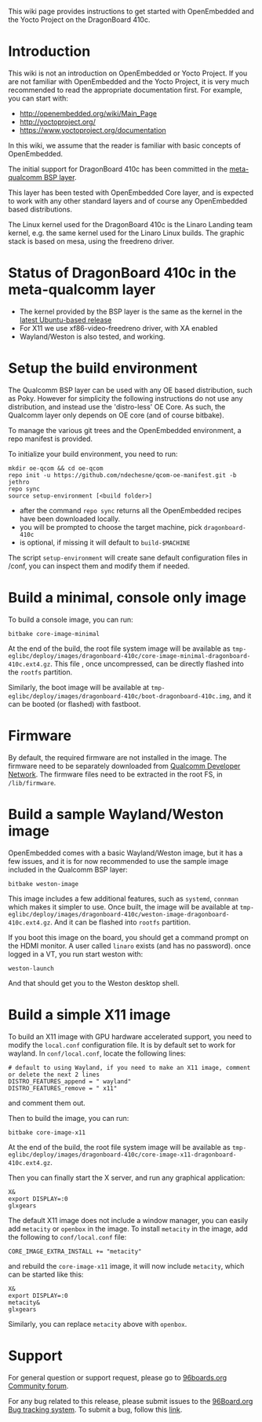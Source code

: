 This wiki page provides instructions to get started with OpenEmbedded and the Yocto Project on the DragonBoard 410c. 

# Introduction

This wiki is not an introduction on OpenEmbedded or Yocto Project. If you are not familiar with OpenEmbedded and the Yocto Project, it is very much recommended to read the appropriate documentation first. For example, you can start with:
* http://openembedded.org/wiki/Main_Page
* http://yoctoproject.org/
* https://www.yoctoproject.org/documentation

In this wiki, we assume that the reader is familiar with basic concepts of OpenEmbedded.

The initial support for DragonBoard 410c has been committed in the [meta-qualcomm BSP layer](https://github.com/ndechesne/meta-qualcomm).

This layer has been tested with OpenEmbedded Core layer, and is expected to work with any other standard layers and of course any OpenEmbedded based distributions.

The Linux kernel used for the DragonBoard 410c is the Linaro Landing team kernel, e.g. the same kernel used for the Linaro Linux builds. The graphic stack is based on mesa, using the freedreno driver.

# Status of DragonBoard 410c in the meta-qualcomm layer

* The kernel provided by the BSP layer is the same as the kernel in the [latest Ubuntu-based release]( http://builds.96boards.org/releases/dragonboard410c/linaro/ubuntu/latest/)
* For X11 we use xf86-video-freedreno driver, with XA enabled
* Wayland/Weston is also tested, and working.

# Setup the build environment

The Qualcomm BSP layer can be used with any OE based distribution, such as Poky. However for simplicity the following instructions do not use any distribution, and instead use the 'distro-less' OE Core. As such, the Qualcomm layer only depends on OE core (and of course bitbake). 

To manage the various git trees and the OpenEmbedded environment, a repo manifest is provided. 

To initialize your build environment, you need to run:

    mkdir oe-qcom && cd oe-qcom
    repo init -u https://github.com/ndechesne/qcom-oe-manifest.git -b jethro
    repo sync
    source setup-environment [<build folder>]

* after the command `repo sync` returns all the OpenEmbedded recipes have been downloaded locally.
* you will be prompted to choose the target machine, pick `dragonboard-410c`
* <build folder> is optional, if missing it will default to `build-$MACHINE`

The script `setup-environment` will create sane default configuration files in <build folder>/conf, you can inspect them and modify them if needed.

# Build a minimal, console only image

To build a console image, you can run:

    bitbake core-image-minimal

At the end of the build, the root file system image will be available as `tmp-eglibc/deploy/images/dragonboard-410c/core-image-minimal-dragonboard-410c.ext4.gz`. This file , once uncompressed, can be directly flashed into the `rootfs` partition.

Similarly, the boot image will be available at `tmp-eglibc/deploy/images/dragonboard-410c/boot-dragonboard-410c.img`, and it can be booted (or flashed) with fastboot.

# Firmware

By default, the required firmware are not installed in the image. The firmware need to be separately downloaded from [Qualcomm Developer Network](https://developer.qualcomm.com/download/linux-ubuntu-board-support-package-v1.1.zip). The firmware files need to be extracted in the root FS, in `/lib/firmware`.

# Build a sample Wayland/Weston image

OpenEmbedded comes with a basic Wayland/Weston image, but it has a few issues, and it is for now recommended to use the sample image included in the Qualcomm BSP layer:

    bitbake weston-image

This image includes a few additional features, such as `systemd`, `connman` which makes it simpler to use. Once built, the image will be available at `tmp-eglibc/deploy/images/dragonboard-410c/weston-image-dragonboard-410c.ext4.gz`. And it can be flashed into `rootfs` partition.

If you boot this image on the board, you should get a command prompt on the HDMI monitor. A user called `linaro` exists (and has no password). once logged in a VT, you run start weston with:

    weston-launch

And that should get you to the Weston desktop shell.

# Build a simple X11 image

To build an X11 image with GPU hardware accelerated support, you need to modify the `local.conf` configuration file. It is by default set to work for wayland. In `conf/local.conf`, locate the following lines:

    # default to using Wayland, if you need to make an X11 image, comment or delete the next 2 lines
    DISTRO_FEATURES_append = " wayland"
    DISTRO_FEATURES_remove = " x11"

and comment them out.

Then to build the image, you can run:

    bitbake core-image-x11

At the end of the build, the root file system image will be available as `tmp-eglibc/deploy/images/dragonboard-410c/core-image-x11-dragonboard-410c.ext4.gz`.

Then you can finally start the X server, and run any graphical application:

    X&
    export DISPLAY=:0
    glxgears

The default X11 image does not include a window manager, you can easily add `metacity` or `openbox` in the image. To install `metacity` in the image, add the following to `conf/local.conf` file:

    CORE_IMAGE_EXTRA_INSTALL += "metacity"

and rebuild the `core-image-x11` image, it will now include `metacity`, which can be started like this:

    X&
    export DISPLAY=:0
    metacity&
    glxgears

Similarly, you can replace `metacity` above with `openbox`.

# Support

For general question or support request, please go to [96boards.org Community forum](https://www.96boards.org/forums/forum/products/dragonboard410c/).

For any bug related to this release, please submit issues to the [96Board.org Bug tracking system](https://bugs.96boards.org/). To submit a bug, follow this [link](https://bugs.96boards.org/enter_bug.cgi?product=Dragonboard%20410c).